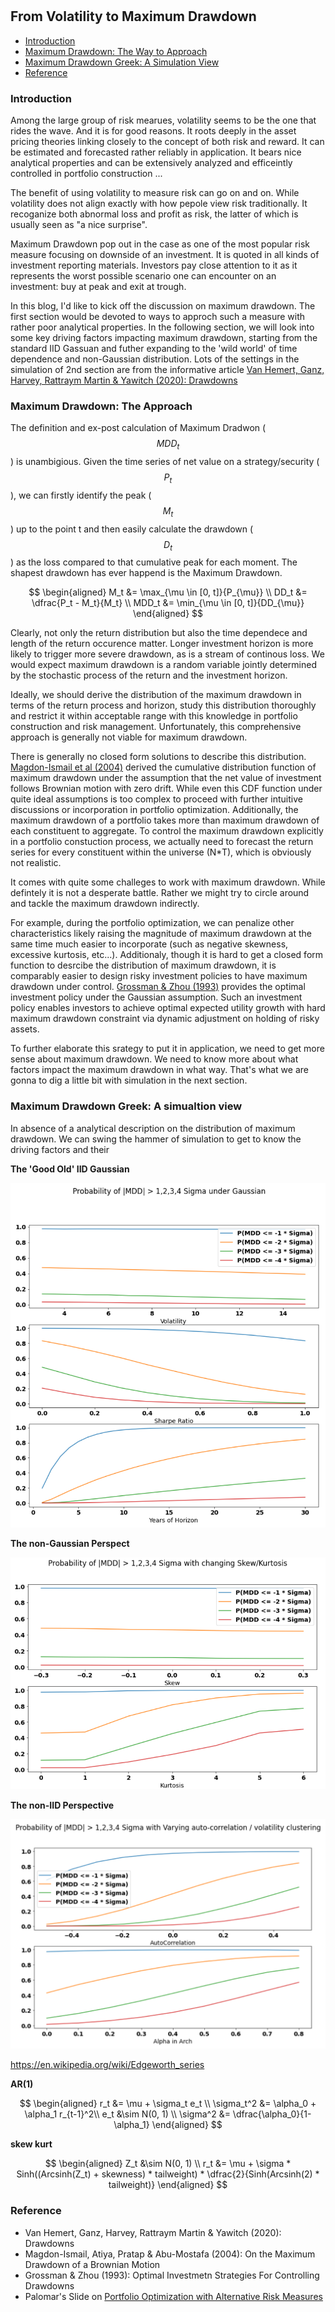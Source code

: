 #

## From Volatility to Maximum Drawdown


- [Introduction](#introduction)
- [Maximum Drawdown: The Way to Approach](#approach)
- [Maximum Drawdown Greek: A Simulation View](#factor)
- [Reference](#ref)

### Introduction <a name="introduction"></a>

Among the large group of risk mearues, volatility seems to be the one that rides the wave. And it is for good reasons. It roots deeply in the asset pricing theories linking closely to the concept of both risk and reward. It can be estimated and forecasted rather reliably in application. It bears nice analytical properties and can be extensively analyzed and efficeintly controlled in portfolio construction ...

The benefit of using volatility to measure risk can go on and on. While volatility does not align exactly with how pepole view risk traditionally. It recoganize both abnormal loss and profit as risk, the latter of which is usually seen as "a nice surprise". 

Maximum Drawdown pop out in the case as one of the most popular risk measure focusing on downside of an investment. It is quoted in all kinds of investment reporting materials. Investors pay close attention to it as it represents the worst possible scenario one can encounter on an investment: buy at peak and exit at trough.

In this blog, I'd like to kick off the discussion on maximum drawdown. The first section would be devoted to ways to approch such a measure with rather poor analytical properties. In the following section, we will look into some key driving factors impacting maximum drawdown, starting from the standard IID Gassuan and futher expanding to the 'wild world' of time dependence and non-Gaussian distribution. Lots of the settings in the simulation of 2nd section are from the informative article [Van Hemert, Ganz, Harvey, Rattraym Martin & Yawitch (2020): Drawdowns](https://papers.ssrn.com/sol3/papers.cfm?abstract_id=3583864)

### Maximum Drawdown: The Approach <a name="approach"></a>

The definition and ex-post calculation of Maximum Dradwon ($$MDD_t$$) is unambigious. Given the time series of net value on a strategy/security ($$P_t$$), we can firstly identify the peak ($$M_t$$) up to the point t and then easily calculate the drawdown ($$D_t$$) as the loss compared to that cumulative peak for each moment. The shapest drawdown has ever happend is the Maximum Drawdown.

$$
\begin{aligned}
M_t &= \max_{\mu \in [0, t]}{P_{\mu}} \\
DD_t &= \dfrac{P_t - M_t}{M_t} \\
MDD_t &= \min_{\mu \in [0, t]}{DD_{\mu}}
\end{aligned}
$$

Clearly, not only the return distribution but also the time dependece and length of the return occurence matter. Longer investment horizon is more likely to trigger more severe drawdown, as is a stream of continous loss. We would expect maximum drawdown is a random variable jointly determined by the stochastic process of the return and the investment horizon. 

Ideally, we should derive the distribution of the maximum drawdown in terms of the return process and horizon, study this distribution thoroughly and restrict it within acceptable range with this knowledge in portfolio construction and risk management. Unfortunately, this comprehensive approach is generally not viable for maximum drawdown. 

There is generally no closed form solutions to describe this distribution. [Magdon-Ismail et al (2004)](https://www.jstor.org/stable/3215821?typeAccessWorkflow=login) derived the cumulative distribution function of maximum drawdown under the assumption that the net value of investment follows Brownian motion with zero drift. While even this CDF function under quite ideal assumptions is too complex to proceed with further intuitive discussions or incorporation in portfolio optimization. Additionally, the maximum drawdown of a portfolio takes more than maximum drawdown of each constituent to aggregate. To control the maximum drawdown explicitly in a portfolio constuction process, we actually need to forecast the return series for every constituent within the universe (N*T), which is obviously not realistic. 

It comes with quite some challeges to work with maximum drawdown. While defintely it is not a desperate battle. Rather we might try to circle around and tackle the maximum drawdown indirectly. 

For example, during the portfolio optimization, we can penalize other characteristics likely raising the magnitude of maximum drawdown at the same time much easier to incorporate (such as negative skewness, excessive kurtosis, etc...). Additionaly, though it is hard to get a closed form function to desrcibe the distribution of maximum drawdown, it is comparably easier to design risky investment policies to have maximum drawdown under control. [Grossman & Zhou (1993)](https://onlinelibrary.wiley.com/doi/abs/10.1111/j.1467-9965.1993.tb00044.x) provides the optimal investment policy under the Gaussian assumption. Such an investment policy enables investors to achieve optimal expected utility growth with hard maximum drawdown constraint via dynamic adjustment on holding of risky assets. 

To further elaborate this srategy to put it in application, we need to get more sense about maximum drawdown. We need to know more about what factors impact the maximum drawdown in what way. That's what we are gonna to dig a little bit with simulation in the next section.


### Maximum Drawdown Greek: A simualtion view <a name="factor"></a>

In absence of a analytical description on the distribution of maximum drawdown. We can swing the hammer of simulation to get to know the driving factors and their 

**The 'Good Old' IID Gaussian**

![Gaussian](https://raw.githubusercontent.com/SkyBlueRW/SkyBlueRW.github.io/main/_posts/asset/mdd_gaussian.png)

**The non-Gaussian Perspect**

![Moment](https://raw.githubusercontent.com/SkyBlueRW/SkyBlueRW.github.io/main/_posts/asset/mdd_moment.png)

**The non-IID Perspective**

![Auto](https://raw.githubusercontent.com/SkyBlueRW/SkyBlueRW.github.io/main/_posts/asset/mdd_tsc.png)

https://en.wikipedia.org/wiki/Edgeworth_series

**AR(1)**

$$
\begin{aligned}
r_t &= \mu + \sigma_t e_t \\
\sigma_t^2 &= \alpha_0 + \alpha_1 r_{t-1}^2\\
e_t &\sim N(0, 1) \\
\sigma^2 &= \dfrac{\alpha_0}{1-\alpha_1}
\end{aligned}
$$


**skew kurt**

$$
\begin{aligned}
Z_t &\sim N(0, 1) \\
r_t &= \mu + \sigma * Sinh((Arcsinh(Z_t) + skewness) * tailweight) * \dfrac{2}{Sinh(Arcsinh(2) * tailweight)}
\end{aligned}
$$


### Reference <a name="ref"></a>

- Van Hemert, Ganz, Harvey, Rattraym Martin & Yawitch (2020): Drawdowns
- Magdon-Ismail, Atiya, Pratap & Abu-Mostafa (2004): On the Maximum Drawdown of a Brownian Motion
- Grossman & Zhou (1993): Optimal Investmetn Strategies For Controlling Drawdowns
- Palomar's Slide on [Portfolio Optimization with Alternative Risk Measures](https://palomar.home.ece.ust.hk/MAFS5310_lectures/slides_CVaR_portfolio.html#1)
  
